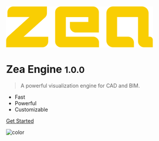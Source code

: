 ![logo](_media/logo-zea.svg)

# Zea Engine <small>1.0.0</small>

> A powerful visualization engine for CAD and BIM.

- Fast 
- Powerful
- Customizable

[Get Started](#zea-engine)


<!-- background color -->

![color](#bbb)